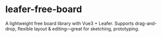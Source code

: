 # leafer-free-board
A lightweight free board library with Vue3 + Leafer. Supports drag-and-drop, flexible layout &amp; editing—great for sketching, prototyping.

